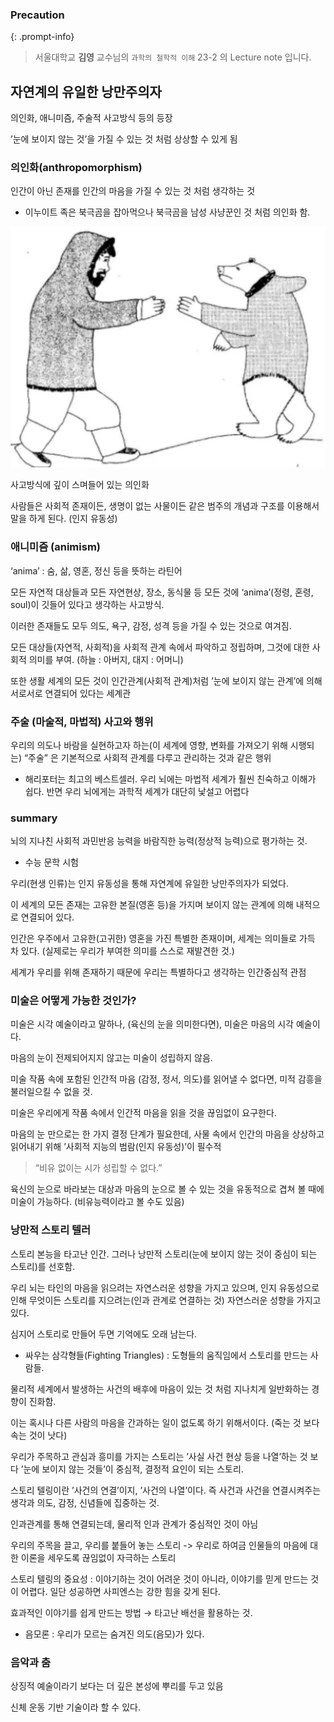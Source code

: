 
### Precaution


{: .prompt-info}


> 서울대학교 **김영** 교수님의 `과학의 철학적 이해` 23-2 의 Lecture note 입니다. 


## 자연계의 유일한 낭만주의자


의인화, 애니미즘, 주술적 사고방식 등의 등장


’눈에 보이지 않는 것’을 가질 수 있는 것 처럼 상상할 수 있게 됨


### 의인화(anthropomorphism)


인간이 아닌 존재를 인간의 마음을 가질 수 있는 것 처럼 생각하는 것

- 이누이트 족은 북극곰을 잡아먹으나 북극곰을 남성 사냥꾼인 것 처럼 의인화 함.

![](/assets/img/2023-09-27-[과철이]-Lec-08---사피엔스-:-자연계의-유일한-낭만주의자.md/0.png)


사고방식에 깊이 스며들어 있는 의인화


사람들은 사회적 존재이든, 생명이 없는 사물이든 같은 범주의 개념과 구조를 이용해서 말을 하게 된다. (인지 유동성)


### 애니미즘 (animism)


‘anima’ :
숨, 삶, 영혼, 정신 등을 뜻하는 라틴어


모든 자연적 대상들과 모든 자연현상, 장소, 동식물 등 모든 것에 ‘anima’(정령, 혼령, soul)이 깃들어 있다고 생각하는 사고방식.


이러한 존재들도 모두 의도, 욕구, 감정, 성격 등을 가질 수 있는 것으로 여겨짐.


모든 대상들(자연적, 사회적)을 사회적 관계 속에서 파악하고 정립하며, 그것에 대한 사회적 의미를 부여. (하늘 : 아버지, 대지 : 어머니)


또한 생활 세계의 모든 것이 인간관계(사회적 관계)처럼 ’눈에 보이지 않는 관계’에 의해 서로서로 연결되어 있다는 세계관


### 주술 (마술적, 마법적) 사고와 행위


우리의 의도나 바람을 실현하고자 하는(이 세계에 영향, 변화를 가져오기 위해 시행되는) “주술” 은 기본적으로 사회적 관계를 다루고 관리하는 것과 같은 행위

- 해리포터는 최고의 베스트셀러. 우리 뇌에는 마법적 세계가 훨씬 친숙하고 이해가 쉽다. 반면 우리 뇌에게는 과학적 세계가 대단히 낯설고 어렵다

### summary


뇌의 지나친 사회적 과민반응 능력을 바람직한 능력(정상적 능력)으로 평가하는 것.

- 수능 문학 시험

우리(현생 인류)는 인지 유동성을 통해 자연계에 유일한 낭만주의자가 되었다.


이 세계의 모든 존재는 고유한 본질(영혼 등)을 가지며 보이지 않는 관계에 의해 내적으로 연결되어 있다.


인간은 우주에서 고유한(고귀한) 영혼을 가진 특별한 존재이며, 세계는 의미들로 가득 차 있다. (실제로는 우리가 부여한 의미를 스스로 재발견한 것.)


세계가 우리를 위해 존재하기 때문에 우리는 특별하다고 생각하는 인간중심적 관점


### 미술은 어떻게 가능한 것인가?


미술은 시각 예술이라고 말하나, (육신의 눈을 의미한다면), 미술은 마음의 시각 예술이다.


마음의 눈이 전제되어지지 않고는 미술이 성립하지 않음.


미술 작품 속에 포함된 인간적 마음 (감정, 정서, 의도)를 읽어낼 수 없다면, 미적 감흥을 불러일으킬 수 없을 것.


미술은 우리에게 작품 속에서 인간적 마음을 읽을 것을 끊임없이 요구한다.


마음의 눈 만으로는 한 가지 결정 단계가 필요한데, 사물 속에서 인간의 마음을 상상하고 읽어내기 위해 ’사회적 지능의 범람(인지 유동성)’이 필수적


> “비유 없이는 시가 성립할 수 없다.”


육신의 눈으로 바라보는 대상과 마음의 눈으로 볼 수 있는 것을 유동적으로 겹쳐 볼 때에 미술이 가능하다. (비유능력이라고 볼 수도 있음)


### 낭만적 스토리 텔러


스토리 본능을 타고난 인간. 그러나 낭만적 스토리(눈에 보이지 않는 것이 중심이 되는 스토리)를 선호함.


우리 뇌는 타인의 마음을 읽으려는 자연스러운 성향을 가지고 있으며, 인지 유동성으로 인해 무엇이든 스토리를 지으려는(인과 관계로 연결하는 것) 자연스러운 성향을 가지고 있다.


심지어 스토리로 만들어 두면 기억에도 오래 남는다.

- 싸우는 삼각형들(Fighting Triangles) : 도형들의 움직임에서 스토리를 만드는 사람들.

물리적 세계에서 발생하는 사건의 배후에 마음이 있는 것 처럼 지나치게 일반화하는 경향이 진화함.


이는 혹시나 다른 사람의 마음을 간과하는 일이 없도록 하기 위해서이다. (죽는 것 보다 속는 것이 낫다)


우리가 주목하고 관심과 흥미를 가지는 스토리는 ’사실 사건 현상 등을 나열’하는 것 보다 ’눈에 보이지 않는 것들’이 중심적, 결정적 요인이 되는 스토리.


스토리 텔링이란 ’사건의 연결’이지, ’사건의 나열’이다. 즉 사건과 사건을 연결시켜주는 생각과 의도, 감정, 신념들에 집중하는 것.


인과관계를 통해 연결되는데, 물리적 인과 관계가 중심적인 것이 아님


우리의 주목을 끌고, 우리를 붙들어 놓는 스토리 -> 우리로 하여금 인물들의 마음에 대한 이론을 세우도록 끊임없이 자극하는 스토리


스토리 텔링의 중요성 : 이야기하는 것이 어려운 것이 아니라, 이야기를 믿게 만드는 것이 어렵다. 일단 성공하면 사피엔스는 강한 힘을 갖게 된다.


효과적인 이야기를 쉽게 만드는 방법 → 타고난 배선을 활용하는 것.

- 음모론 : 우리가 모르는 숨겨진 의도(음모)가 있다.

### 음악과 춤


상징적 예술이라기 보다는 더 깊은 본성에 뿌리를 두고 있음


신체 운동 기반 기술이라 할 수 있다.

<script>
  window.MathJax = {
    tex: {
      macros: {
        R: "\\\\mathbb{R}",
        N: "\\\\mathbb{N}",
        Z: "\\\\mathbb{Z}",
        Q: "\\\\mathbb{Q}",
        C: "\\\\mathbb{C}",
        proj: "\\\\operatorname{proj}",
        rank: "\\\\operatorname{rank}",
        im: "\\\\operatorname{im}",
        dom: "\\\\operatorname{dom}",
        codom: "\\\\operatorname{codom}",
        argmax: "\\\\operatorname*{arg\\,max}",
        argmin: "\\\\operatorname*{arg\\,min}",
        "\\{": "\\\\lbrace",
        "\\}": "\\\\rbrace",
        sub: "\\\\subset",
        sup: "\\\\supset",
        sube: "\\\\subseteq",
        supe: "\\\\supseteq"
      },
      tags: "ams",
      strict: false, 
      inlineMath: [["$", "$"], ["\\\\(", "\\\\)"]],
      displayMath: [["$$", "$$"], ["\\\\[", "\\\\]"]]
    },
    options: {
      skipHtmlTags: ["script", "noscript", "style", "textarea", "pre"]
    }
  };
</script>
<script async src="https://cdn.jsdelivr.net/npm/mathjax@3/es5/tex-mml-chtml.js"></script>
